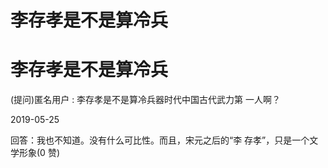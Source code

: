 # 李存孝是不是算冷兵

# 李存孝是不是算冷兵

(提问)匿名用户 : 李存孝是不是算冷兵器时代中国古代武力第 一人啊？

2019-05-25

回答：我也不知道。没有什么可比性。而且，宋元之后的“李 存孝”，只是一个文学形象(0 赞)